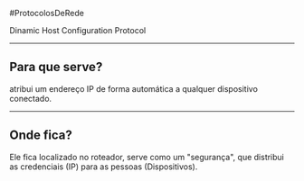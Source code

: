 #ProtocolosDeRede 

Dinamic Host Configuration Protocol

---
## Para que serve?

atribui um endereço IP de forma automática a qualquer dispositivo conectado.

---
## Onde fica?

Ele fica localizado no roteador, serve como um "segurança", que distribui as credenciais (IP) para as pessoas (Dispositivos).
